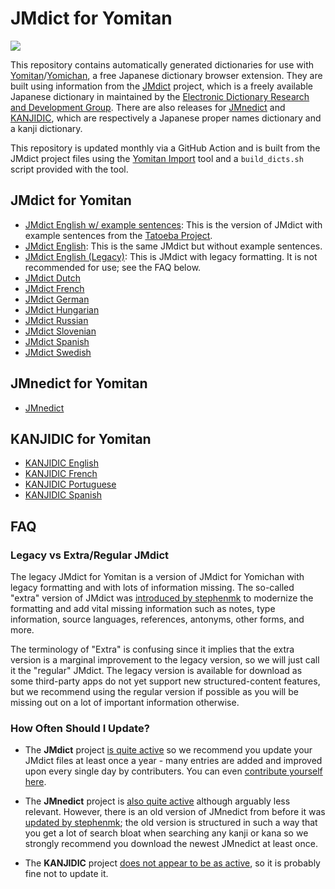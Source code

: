 # JMdict for Yomitan

[![](https://img.shields.io/github/v/tag/marvnc/jmdict-yomitan?style=for-the-badge&label=Last%20Release)](https://github.com/MarvNC/jmdict-yomitan/releases/latest)

This repository contains automatically generated dictionaries for use with [Yomitan](https://github.com/themoeway/yomitan)/[Yomichan](https://foosoft.net/projects/yomichan/), a free Japanese dictionary browser extension. They are built using information from the [JMdict](https://www.edrdg.org/wiki/index.php/JMdict-EDICT_Dictionary_Project) project, which is a freely available Japanese dictionary in maintained by the [Electronic Dictionary Research and Development Group](http://www.edrdg.org/). There are also releases for [JMnedict](https://www.edrdg.org/enamdict/enamdict_doc.html) and [KANJIDIC](https://www.edrdg.org/wiki/index.php/KANJIDIC_Project), which are respectively a Japanese proper names dictionary and a kanji dictionary.

This repository is updated monthly via a GitHub Action and is built from the JMdict project files using the [Yomitan Import](https://github.com/themoeway/yomitan-import) tool and a `build_dicts.sh` script provided with the tool.

## JMdict for Yomitan

- [JMdict English w/ example sentences](https://github.com/MarvNC/jmdict-yomitan/releases/latest/download/JMDict_english_with_examples.zip): This is the version of JMdict with example sentences from the [Tatoeba Project](http://tatoeba.org/home).
- [JMdict English](https://github.com/MarvNC/jmdict-yomitan/releases/latest/download/JMdict_english.zip): This is the same JMdict but without example sentences.
- [JMdict English (Legacy)](https://github.com/MarvNC/jmdict-yomitan/releases/latest/download/JMdict_english_legacy.zip): This is JMdict with legacy formatting. It is not recommended for use; see the FAQ below.
- [JMdict Dutch](https://github.com/MarvNC/jmdict-yomitan/releases/latest/download/JMdict_dutch.zip)
- [JMdict French](https://github.com/MarvNC/jmdict-yomitan/releases/latest/download/JMdict_french.zip)
- [JMdict German](https://github.com/MarvNC/jmdict-yomitan/releases/latest/download/JMdict_german.zip)
- [JMdict Hungarian](https://github.com/MarvNC/jmdict-yomitan/releases/latest/download/JMdict_hungarian.zip)
- [JMdict Russian](https://github.com/MarvNC/jmdict-yomitan/releases/latest/download/JMdict_russian.zip)
- [JMdict Slovenian](https://github.com/MarvNC/jmdict-yomitan/releases/latest/download/JMdict_slovenian.zip)
- [JMdict Spanish](https://github.com/MarvNC/jmdict-yomitan/releases/latest/download/JMdict_spanish.zip)
- [JMdict Swedish](https://github.com/MarvNC/jmdict-yomitan/releases/latest/download/JMdict_swedish.zip)

## JMnedict for Yomitan

- [JMnedict](https://github.com/MarvNC/jmdict-yomitan/releases/latest/download/JMnedict.zip)

## KANJIDIC for Yomitan

- [KANJIDIC English](https://github.com/MarvNC/jmdict-yomitan/releases/latest/download/KANJIDIC_english.zip)
- [KANJIDIC French](https://github.com/MarvNC/jmdict-yomitan/releases/latest/download/KANJIDIC_french.zip)
- [KANJIDIC Portuguese](https://github.com/MarvNC/jmdict-yomitan/releases/latest/download/KANJIDIC_portuguese.zip)
- [KANJIDIC Spanish](https://github.com/MarvNC/jmdict-yomitan/releases/latest/download/KANJIDIC_spanish.zip)

## FAQ

### Legacy vs Extra/Regular JMdict

The legacy JMdict for Yomitan is a version of JMdict for Yomichan with legacy formatting and with lots of information missing. The so-called "extra" version of JMdict was [introduced by stephenmk](https://github.com/FooSoft/yomichan-import/pull/40) to modernize the formatting and add vital missing information such as notes, type information, source languages, references, antonyms, other forms, and more.

The terminology of "Extra" is confusing since it implies that the extra version is a marginal improvement to the legacy version, so we will just call it the "regular" JMdict. The legacy version is available for download as some third-party apps do not yet support new structured-content features, but we recommend using the regular version if possible as you will be missing out on a lot of important information otherwise.

### How Often Should I Update?

- The **JMdict** project [is quite active](https://www.edrdg.org/jmwsgi/updates.py?svc=jmdict&i=1) so we recommend you update your JMdict files at least once a year - many entries are added and improved upon every single day by contributers. You can even [contribute yourself here](https://www.edrdg.org/jmwsgi/edhelpq.py?svc=jmdict&sid=).

- The **JMnedict** project is [also quite active](https://www.edrdg.org/jmwsgi/updates.py?svc=jmdict&i=1) although arguably less relevant. However, there is an old version of JMnedict from before it was [updated by stephenmk](https://github.com/FooSoft/yomichan-import/pull/41); the old version is structured in such a way that you get a lot of search bloat when searching any kanji or kana so we strongly recommend you download the newest JMnedict at least once.

- The **KANJIDIC** project [does not appear to be as active](https://www.edrdg.org/wiki/index.php/KANJIDIC_Project), so it is probably fine not to update it.
